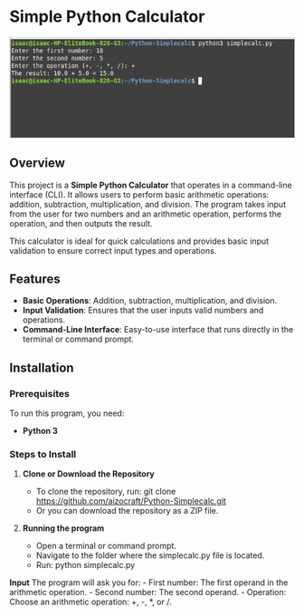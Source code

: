 # Simple Python Calculator


  ![Calculator Example](screenshot.png)

## Overview

This project is a **Simple Python Calculator** that operates in a command-line interface (CLI). It allows users to perform basic arithmetic operations: addition, subtraction, multiplication, and division. The program takes input from the user for two numbers and an arithmetic operation, performs the operation, and then outputs the result.

This calculator is ideal for quick calculations and provides basic input validation to ensure correct input types and operations.

## Features

- **Basic Operations**: Addition, subtraction, multiplication, and division.
- **Input Validation**: Ensures that the user inputs valid numbers and operations.
- **Command-Line Interface**: Easy-to-use interface that runs directly in the terminal or command prompt.

## Installation

### Prerequisites

To run this program, you need:
- **Python 3** 

### Steps to Install

1. **Clone or Download the Repository**
   - To clone the repository, run:   git clone https://github.com/aizocraft/Python-Simplecalc.git
   - Or you can download the repository as a ZIP file.

2. **Running the program**
   - Open a terminal or command prompt.
   - Navigate to the folder where the simplecalc.py file is located.
   - Run: python simplecalc.py

**Input**
    The program will ask you for:
    - First number: The first operand in the arithmetic operation.
    - Second number: The second operand.
    - Operation: Choose an arithmetic operation: +, -, *, or /.   
